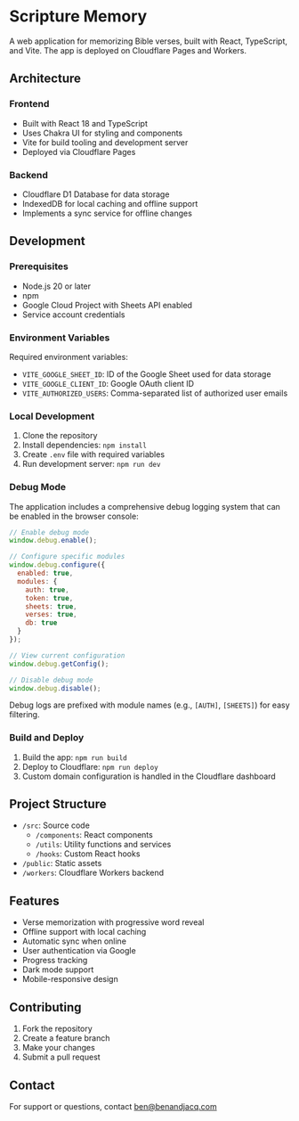 # Scripture Memory

A web application for memorizing Bible verses, built with React, TypeScript, and Vite. The app is deployed on Cloudflare Pages and Workers.

## Architecture

### Frontend
- Built with React 18 and TypeScript
- Uses Chakra UI for styling and components
- Vite for build tooling and development server
- Deployed via Cloudflare Pages

### Backend
- Cloudflare D1 Database for data storage
- IndexedDB for local caching and offline support
- Implements a sync service for offline changes

## Development

### Prerequisites
- Node.js 20 or later
- npm
- Google Cloud Project with Sheets API enabled
- Service account credentials

### Environment Variables
Required environment variables:
- `VITE_GOOGLE_SHEET_ID`: ID of the Google Sheet used for data storage
- `VITE_GOOGLE_CLIENT_ID`: Google OAuth client ID
- `VITE_AUTHORIZED_USERS`: Comma-separated list of authorized user emails

### Local Development
1. Clone the repository
2. Install dependencies: `npm install`
3. Create `.env` file with required variables
4. Run development server: `npm run dev`

### Debug Mode
The application includes a comprehensive debug logging system that can be enabled in the browser console:

```javascript
// Enable debug mode
window.debug.enable();

// Configure specific modules
window.debug.configure({
  enabled: true,
  modules: {
    auth: true,
    token: true,
    sheets: true,
    verses: true,
    db: true
  }
});

// View current configuration
window.debug.getConfig();

// Disable debug mode
window.debug.disable();
```

Debug logs are prefixed with module names (e.g., `[AUTH]`, `[SHEETS]`) for easy filtering.

### Build and Deploy
1. Build the app: `npm run build`
2. Deploy to Cloudflare: `npm run deploy`
3. Custom domain configuration is handled in the Cloudflare dashboard

## Project Structure
- `/src`: Source code
  - `/components`: React components
  - `/utils`: Utility functions and services
  - `/hooks`: Custom React hooks
- `/public`: Static assets
- `/workers`: Cloudflare Workers backend

## Features
- Verse memorization with progressive word reveal
- Offline support with local caching
- Automatic sync when online
- User authentication via Google
- Progress tracking
- Dark mode support
- Mobile-responsive design

## Contributing
1. Fork the repository
2. Create a feature branch
3. Make your changes
4. Submit a pull request

## Contact
For support or questions, contact ben@benandjacq.com
